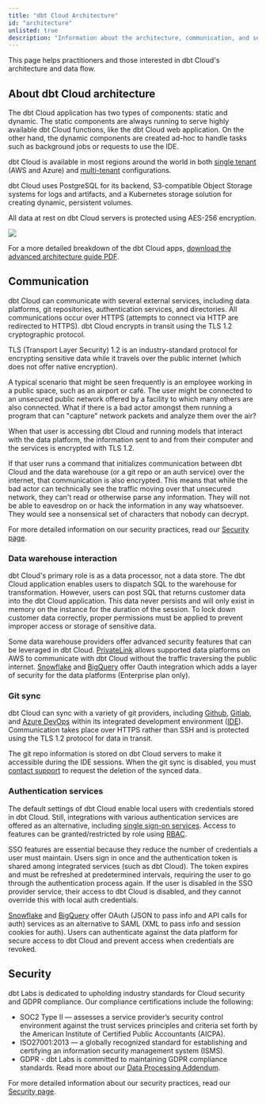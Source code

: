 ```yaml
---
title: "dbt Cloud Architecture"
id: "architecture"
unlisted: true
description: "Information about the architecture, communication, and security of dbt Cloud"
---
```


This page helps practitioners and those interested in dbt Cloud's architecture and data flow.

## About dbt Cloud architecture

The dbt Cloud application has two types of components: static and dynamic. The static components are always running to serve highly available dbt Cloud functions, like the dbt Cloud web application. On the other hand, the dynamic components are created ad-hoc to handle tasks such as background jobs or requests to use the IDE.

dbt Cloud is available in most regions around the world in both [single tenant](/docs/cloud/about-cloud/tenancy#single-tenant) (AWS and Azure) and [multi-tenant](/docs/cloud/about-cloud/tenancy#multi-tenant) configurations.  

dbt Cloud uses PostgreSQL for its backend, S3-compatible Object Storage systems for logs and artifacts, and a Kubernetes storage solution for creating dynamic, persistent volumes. 

All data at rest on dbt Cloud servers is protected using AES-256 encryption. 

<img src="/img/docs/dbt-cloud/on-premises/data-flows.png" />

For a more detailed breakdown of the dbt Cloud apps, [download the advanced architecture guide PDF](https://drive.google.com/uc?export=download&id=1lktNuMZybXfqFtr24J8zAssEfoL9r51S).

## Communication

dbt Cloud can communicate with several external services, including data platforms, git repositories, authentication services, and directories. All communications occur over HTTPS (attempts to connect via HTTP are redirected to HTTPS). dbt Cloud encrypts in transit using the TLS 1.2 cryptographic protocol. 

TLS (Transport Layer Security) 1.2 is an industry-standard protocol for encrypting sensitive data while it travels over the public internet (which does not offer native encryption).

A typical scenario that might be seen frequently is an employee working in a public space, such as an airport or café. The user might be connected to an unsecured public network offered by a facility to which many others are also connected. What if there is a bad actor amongst them running a program that can "capture" network packets and analyze them over the air?

When that user is accessing dbt Cloud and running models that interact with the data platform, the information sent to and from their computer and the services is encrypted with TLS 1.2.

If that user runs a command that initializes communication between dbt Cloud and the data warehouse (or a git repo or an auth service) over the internet, that communication is also encrypted.  This means that while the bad actor can technically see the traffic moving over that unsecured network, they can't read or otherwise parse any information. They will not be able to eavesdrop on or hack the information in any way whatsoever. They would see a nonsensical set of characters that nobody can decrypt.

For more detailed information on our security practices, read our [Security page](https://getdbt.com/security).

### Data warehouse interaction

dbt Cloud's primary role is as a data processor, not a data store. The dbt Cloud application enables users to dispatch SQL to the warehouse for transformation. However, users can post SQL that returns customer data into the dbt Cloud application. This data never persists and will only exist in memory on the instance for the duration of the session. To lock down customer data correctly, proper <Term id="data-warehouse" /> permissions must be applied to prevent improper access or storage of sensitive data.

Some data warehouse providers offer advanced security features that can be leveraged in dbt Cloud. [PrivateLink](/docs/cloud/secure/about-privatelink) allows supported data platforms on AWS to communicate with dbt Cloud without the traffic traversing the public internet. [Snowflake](/docs/cloud/manage-access/set-up-snowflake-oauth) and [BigQuery](/docs/cloud/manage-access/set-up-bigquery-oauth) offer Oauth integration which adds a layer of security for the data platforms (Enterprise plan only).

### Git sync

dbt Cloud can sync with a variety of git providers, including [Github](/docs/cloud/git/connect-github), [Gitlab](/docs/cloud/git/connect-gitlab), and [Azure DevOps](/docs/cloud/git/connect-azure-devops) within its integrated development environment ([IDE](/docs/cloud/dbt-cloud-ide/develop-in-the-cloud)). Communication takes place over HTTPS rather than SSH and is protected using the TLS 1.2 protocol for data in transit.

The git repo information is stored on dbt Cloud servers to make it accessible during the IDE sessions. When the git sync is disabled, you must [contact support](mailto:support@getdbt.com) to request the deletion of the synced data. 

### Authentication services

The default settings of dbt Cloud enable local users with credentials stored in dbt Cloud. Still, integrations with various authentication services are offered as an alternative, including [single sign-on services](/docs/cloud/manage-access/sso-overview). Access to features can be granted/restricted by role using [RBAC](/docs/cloud/manage-access/enterprise-permissions).

SSO features are essential because they reduce the number of credentials a user must maintain. Users sign in once and the authentication token is shared among integrated services (such as dbt Cloud). The token expires and must be refreshed at predetermined intervals, requiring the user to go through the authentication process again. If the user is disabled in the SSO provider service, their access to dbt Cloud is disabled, and they cannot override this with local auth credentials. 

[Snowflake](/docs/cloud/manage-access/set-up-snowflake-oauth) and [BigQuery](/docs/cloud/manage-access/set-up-bigquery-oauth) offer OAuth (JSON to pass info and API calls for auth) services as an alternative to SAML (XML to pass info and session cookies for auth). Users can authenticate against the data platform for secure access to dbt Cloud and prevent access when credentials are revoked. 

## Security

dbt Labs is dedicated to upholding industry standards for Cloud security and GDPR compliance. Our compliance certifications include the following:

- SOC2 Type II &mdash; assesses a service provider’s security control environment against the trust services principles and criteria set forth by the American Institute of Certified Public Accountants (AICPA).
- ISO27001:2013 &mdash; a globally recognized standard for establishing and certifying an information security management system (ISMS).
- GDPR - dbt Labs is committed to maintaining GDPR compliance standards. Read more about our [Data Processing Addendum](https://www.getdbt.com/cloud/dpa).


For more detailed information about our security practices, read our [Security page](https://www.getdbt.com/security/).



